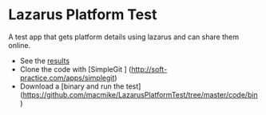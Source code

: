 Lazarus Platform Test
=====================

A test app that gets platform details using lazarus and can share them online. 

- See the [results](http://soft-practice.com/lazarus-platform-tests "Platform Test results")
- Clone the code with [SimpleGit ] (http://soft-practice.com/apps/simplegit)
- Download a [binary and run the test] (https://github.com/macmike/LazarusPlatformTest/tree/master/code/bin)
